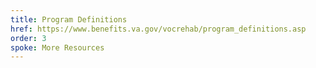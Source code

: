```yaml
---
title: Program Definitions
href: https://www.benefits.va.gov/vocrehab/program_definitions.asp
order: 3
spoke: More Resources
---
```

